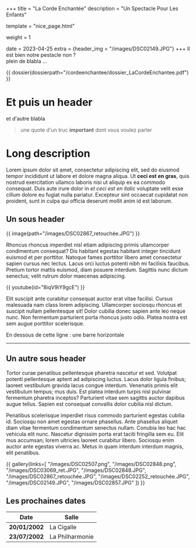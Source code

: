 +++
title = "La Corde Enchantée"
description = "Un Spectacle Pour Les Enfants"

template = "nice_page.html"

weight = 1

date = 2023-04-25
extra = {header_img = "/images/DSC02149.JPG"}
+++
Il est bien notre pestacle non ?  
plein de blabla ...


{{ dossier(dossierpath="/cordeenchantee/dossier_LaCordeEnchantee.pdf") }}


# Et puis un header

et d'autre blabla

> une quote d'un truc **important** dont vous voulez parler

# Long description

Lorem ipsum dolor sit amet, consectetur adipiscing elit, sed do eiusmod tempor incididunt ut labore et dolore magna aliqua. Ut **ceci est en gras**, quis nostrud exercitation ullamco laboris nisi ut aliquip ex ea commodo consequat. Duis aute irure dolor in *et ceci est en italic* voluptate velit esse cillum dolore eu fugiat nulla pariatur. Excepteur sint occaecat cupidatat non proident, sunt in culpa qui officia deserunt mollit anim id est laborum.


## Un sous header

{{ image(path="/images/DSC02867_retouchée.JPG") }}

Rhoncus rhoncus imperdiet nisl etiam adipiscing primis ullamcorper condimentum consequat? Dis habitant egestas habitant integer tincidunt euismod et per porttitor. Natoque fames porttitor libero amet consectetur sapien cursus nec lectus. Lacus orci luctus potenti nibh mi facilisis faucibus. Pretium tortor mattis euismod, diam posuere interdum. Sagittis nunc dictum senectus; velit rutrum dolor maecenas adipiscing.

{{ youtube(id="8iqV9iY9gcE") }}


Elit suscipit ante curabitur consequat auctor erat vitae facilisi. Cursus malesuada nam class lorem adipiscing. Ullamcorper sociosqu rhoncus et suscipit nullam pellentesque sit! Dolor cubilia donec sapien ante leo neque nunc. Non fermentum parturient porta rhoncus justo odio. Platea nostra est sem augue porttitor scelerisque.

En dessous de cette ligne : une barre horizontale

***

## Un autre sous header

Tortor curae penatibus pellentesque pharetra nascetur et sed. Volutpat potenti pellentesque aptent ad adipiscing luctus. Lacus dolor ligula finibus; laoreet vestibulum gravida lacus congue interdum. Venenatis primis elit vestibulum tempus; mus duis. Est platea interdum turpis nisl pulvinar fermentum pharetra inceptos? Parturient vitae sem sagittis auctor dapibus augue tellus. Sapien est consequat convallis dolor cubilia nisl dictum.

Penatibus scelerisque imperdiet risus commodo parturient egestas cubilia id. Sociosqu non amet egestas ornare phasellus. Ante phasellus aliquet diam vitae fermentum condimentum senectus nullam. Conubia leo hac hac vehicula elit nunc. Nascetur dignissim porta erat taciti fringilla sem eu. Elit mus accumsan; lorem ultricies laoreet curabitur libero. Sociosqu enim auctor ante egestas viverra ac. Metus in quam interdum interdum magnis, elit penatibus.



{{ gallery(links=[
  "/images/DSC02507.png",
  "/images/DSC02848.png",
  "/images/DSC03069_ret.JPG",
  "/images/DSC02848.JPG",
  "/images/DSC02867_retouchée.JPG",
  "/images/DSC02252_retouchée.JPG",
  "/images/DSC02149.JPG",
  "/images/DSC02857.JPG"
]) }}


## Les prochaines dates

|  Date  | Salle | 
|  ----  | ----- | 
| **20/01/2002** | La Cigalle | 
| **23/07/2002** | La Philharmonie | 
